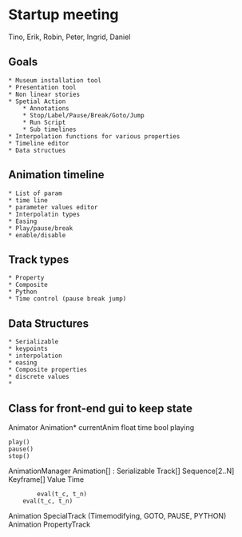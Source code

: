 # Startup meeting

Tino, Erik, Robin, Peter, Ingrid, Daniel

## Goals
	* Museum installation tool
	* Presentation tool
	* Non linear stories
	* Spetial Action
		* Annotations
		* Stop/Label/Pause/Break/Goto/Jump
		* Run Script
		* Sub timelines
	* Interpolation functions for various properties
	* Timeline editor
	* Data structues	

## Animation timeline
	* List of param
 	* time line
	* parameter values editor
	* Interpolatin types
	* Easing
	* Play/pause/break
	* enable/disable

## Track types
	* Property
	* Composite
	* Python
	* Time control (pause break jump)

## Data Structures
	* Serializable
	* keypoints
	* interpolation
	* easing
	* Composite properties
	* discrete values
	* 

## Class for front-end gui to keep state
Animator
    Animation* currentAnim
    float time
    bool playing

    play()
    pause()
    stop()

AnimationManager
    Animation[] : Serializable
        Track[]
            Sequence[2..N]
                Keyframe[]
                    Value
                    Time

            eval(t_c, t_n)
        eval(t_c, t_n)

Animation SpecialTrack (Timemodifying, GOTO, PAUSE, PYTHON)
Animation PropertyTrack

